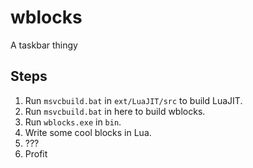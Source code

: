 # wblocks
A taskbar thingy

## Steps
1. Run `msvcbuild.bat` in `ext/LuaJIT/src` to build LuaJIT.
2. Run `msvcbuild.bat` in here to build wblocks.
3. Run `wblocks.exe` in `bin`.
4. Write some cool blocks in Lua.
5. ???
6. Profit
